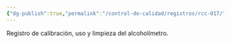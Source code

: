 ```yaml
---
{"dg-publish":true,"permalink":"/control-de-calidad/registros/rcc-017/"}
---
```


Registro de calibración, uso y limpieza del alcoholímetro.
